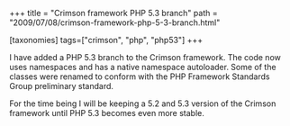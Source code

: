 +++
title = "Crimson framework PHP 5.3 branch"
path = "2009/07/08/crimson-framework-php-5-3-branch.html"

[taxonomies]
tags=["crimson", "php", "php53"]
+++

I have added a PHP 5.3 branch to the Crimson framework.  The code now uses namespaces and has a native namespace autoloader.  Some of the classes were renamed to conform with the PHP Framework Standards Group preliminary standard.

For the time being I will be keeping a 5.2 and 5.3 version of the Crimson framework until PHP 5.3 becomes even more stable.

